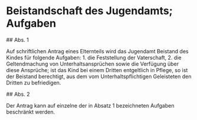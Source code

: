 # Beistandschaft des Jugendamts; Aufgaben



\#\# Abs. 1

 Auf schriftlichen Antrag eines Elternteils wird das Jugendamt Beistand des Kindes für folgende Aufgaben:  1\.
 die Feststellung der Vaterschaft,
 2\.
 die Geltendmachung von Unterhaltsansprüchen sowie die Verfügung über diese Ansprüche; ist das Kind bei einem Dritten entgeltlich in Pflege, so ist der Beistand berechtigt, aus dem vom Unterhaltspflichtigen Geleisteten den Dritten zu befriedigen.


\#\# Abs. 2

 Der Antrag kann auf einzelne der in Absatz 1 bezeichneten Aufgaben beschränkt werden. 

